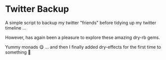 # Twitter Backup

A simple script to backup my twitter "friends" before tidying up my twitter timeline ...

However, has again been a pleasure to explore these amazing dry-rb gems.

Yummy monads 😋 ... and then I finally added dry-effects for the first time to something 🤯
